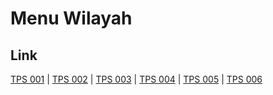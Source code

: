 # Menu Wilayah

## Link

[TPS 001](https://github.com/gigit-pemilu/pemilu-2024-75-gorontalo/tree/main/pilpres/hitung-suara/sub/75-gorontalo/sub/04-pohuwato/sub/09-buntulia/sub/2004-buntulia-utara/sub/001-tps)
 | 
[TPS 002](https://github.com/gigit-pemilu/pemilu-2024-75-gorontalo/tree/main/pilpres/hitung-suara/sub/75-gorontalo/sub/04-pohuwato/sub/09-buntulia/sub/2004-buntulia-utara/sub/002-tps)
 | 
[TPS 003](https://github.com/gigit-pemilu/pemilu-2024-75-gorontalo/tree/main/pilpres/hitung-suara/sub/75-gorontalo/sub/04-pohuwato/sub/09-buntulia/sub/2004-buntulia-utara/sub/003-tps)
 | 
[TPS 004](https://github.com/gigit-pemilu/pemilu-2024-75-gorontalo/tree/main/pilpres/hitung-suara/sub/75-gorontalo/sub/04-pohuwato/sub/09-buntulia/sub/2004-buntulia-utara/sub/004-tps)
 | 
[TPS 005](https://github.com/gigit-pemilu/pemilu-2024-75-gorontalo/tree/main/pilpres/hitung-suara/sub/75-gorontalo/sub/04-pohuwato/sub/09-buntulia/sub/2004-buntulia-utara/sub/005-tps)
 | 
[TPS 006](https://github.com/gigit-pemilu/pemilu-2024-75-gorontalo/tree/main/pilpres/hitung-suara/sub/75-gorontalo/sub/04-pohuwato/sub/09-buntulia/sub/2004-buntulia-utara/sub/006-tps)

